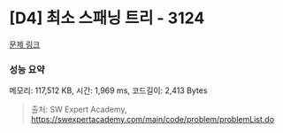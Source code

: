 # [D4] 최소 스패닝 트리 - 3124 

[문제 링크](https://swexpertacademy.com/main/code/problem/problemDetail.do?contestProbId=AV_mSnmKUckDFAWb) 

### 성능 요약

메모리: 117,512 KB, 시간: 1,969 ms, 코드길이: 2,413 Bytes



> 출처: SW Expert Academy, https://swexpertacademy.com/main/code/problem/problemList.do